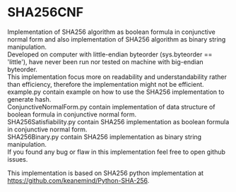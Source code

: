 # SHA256CNF
Implementation of SHA256 algorithm as boolean formula in conjunctive normal form and also implementation of SHA256 algorithm as binary string manipulation.  
Developed on computer with little-endian byteorder (sys.byteorder == 'little'), have never been run nor tested on machine with big-endian byteorder.  
This implementation focus more on readability and understandability rather than efficiency, therefore the implementation might not be efficient.  
example.py contain example on how to use the SHA256 implementation to generate hash.  
ConjunctiveNormalForm.py contain implementation of data structure of boolean formula in conjunctive normal form.  
SHA256Satisfiability.py contain SHA256 implementation as boolean formula in conjunctive normal form.  
SHA256Binary.py contain SHA256 implementation as binary string manipulation.  
If you found any bug or flaw in this implementation feel free to open github issues.  
  
This implementation is based on SHA256 python implementation at https://github.com/keanemind/Python-SHA-256.  
